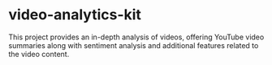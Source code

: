# video-analytics-kit
This project provides an in-depth analysis of videos, offering YouTube video summaries along with sentiment analysis and additional features related to the video content.
